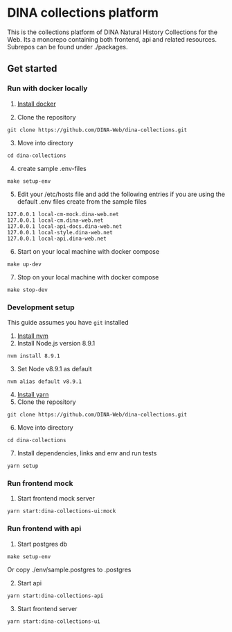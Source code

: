 # DINA collections platform
This is the collections platform of DINA Natural History Collections for the Web.
Its a monorepo containing both frontend, api and related resources. Subrepos can be found under ./packages.

## Get started

### Run with docker locally
1. [Install docker](https://docs.docker.com/install/)


2. Clone the repository

  ```
  git clone https://github.com/DINA-Web/dina-collections.git
  ```

3. Move into directory
  ```
  cd dina-collections
  ```

4. create sample .env-files

  ```
  make setup-env
  ```

5. Edit your /etc/hosts file and add the following entries if you are using the default .env files create from the sample files

  ```
  127.0.0.1 local-cm-mock.dina-web.net
  127.0.0.1 local-cm.dina-web.net
  127.0.0.1 local-api-docs.dina-web.net
  127.0.0.1 local-style.dina-web.net
  127.0.0.1 local-api.dina-web.net
  ```


6. Start on your local machine with docker compose

  ```
  make up-dev
  ```
7. Stop on your local machine with docker compose

  ```
  make stop-dev
  ```




### Development setup
This guide assumes you have `git` installed

1. [Install nvm](https://github.com/creationix/nvm#installation)
2. Install Node.js version 8.9.1

  ```
  nvm install 8.9.1
  ```
3. Set Node v8.9.1 as default

  ```
  nvm alias default v8.9.1
  ```
4. [Install yarn](https://yarnpkg.com/lang/en/docs/install/)
5. Clone the repository

  ```
  git clone https://github.com/DINA-Web/dina-collections.git
  ```

6. Move into directory
  ```
  cd dina-collections
  ```

7. Install dependencies, links and env and run tests
  ```
  yarn setup
  ```

### Run frontend mock

1. Start frontend mock server
  
  ```
  yarn start:dina-collections-ui:mock
  ```

### Run frontend with api

1. Start postgres db
  
  ```
  make setup-env
  ```
Or copy ./env/sample.postgres to .postgres

2. Start api

  ```
  yarn start:dina-collections-api
  ```
  
3. Start frontend server

  ```
  yarn start:dina-collections-ui
  ```